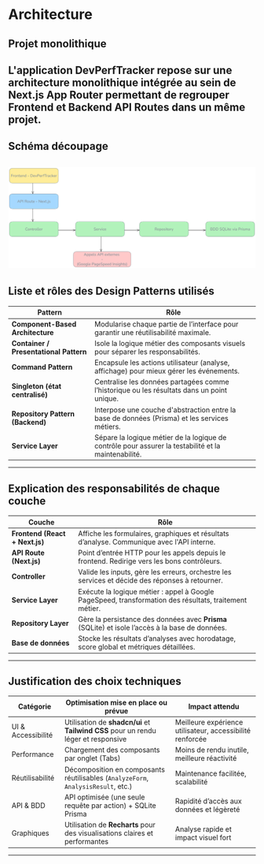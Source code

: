 # Architecture
## Projet monolithique
L'application DevPerfTracker repose sur une architecture monolithique intégrée au sein de Next.js App Router permettant de regrouper Frontend et Backend API Routes dans un même projet.
---
## Schéma découpage 

![alt text](image.png)
---
## Liste et rôles des Design Patterns utilisés
| Pattern                                | Rôle                                                                                                 |
| -------------------------------------- | ---------------------------------------------------------------------------------------------------- |
| **Component-Based Architecture**       | Modularise chaque partie de l’interface pour garantir une réutilisabilité maximale.                  |
| **Container / Presentational Pattern** | Isole la logique métier des composants visuels pour séparer les responsabilités.                     |
| **Command Pattern**                    | Encapsule les actions utilisateur (analyse, affichage) pour mieux gérer les événements.              |
| **Singleton (état centralisé)**        | Centralise les données partagées comme l’historique ou les résultats dans un point unique.           |
| **Repository Pattern (Backend)**       | Interpose une couche d'abstraction entre la base de données (Prisma) et les services métiers.        |
| **Service Layer**                      | Sépare la logique métier de la logique de contrôle pour assurer la testabilité et la maintenabilité. |

---

## Explication des responsabilités de chaque couche
| Couche                         | Rôle                                                                                                   |
| ------------------------------ | ------------------------------------------------------------------------------------------------------ |
| **Frontend (React + Next.js)** | Affiche les formulaires, graphiques et résultats d’analyse. Communique avec l'API interne.             |
| **API Route (Next.js)**        | Point d’entrée HTTP pour les appels depuis le frontend. Redirige vers les bons contrôleurs.            |
| **Controller**                 | Valide les inputs, gère les erreurs, orchestre les services et décide des réponses à retourner.        |
| **Service Layer**              | Exécute la logique métier : appel à Google PageSpeed, transformation des résultats, traitement métier. |
| **Repository Layer**           | Gère la persistance des données avec **Prisma** (SQLite) et isole l’accès à la base de données.        |
| **Base de données**            | Stocke les résultats d’analyses avec horodatage, score global et métriques détaillées.                 |

---
## Justification des choix techniques

| Catégorie            | Optimisation mise en place ou prévue                                     | Impact attendu                                            |
|----------------------|-------------------------------------------------------------------------|-----------------------------------------------------------|
| UI & Accessibilité | Utilisation de **shadcn/ui** et **Tailwind CSS** pour un rendu léger et responsive | Meilleure expérience utilisateur, accessibilité renforcée |
| Performance        | Chargement des composants par onglet (Tabs)                             | Moins de rendu inutile, meilleure réactivité               |
| Réutilisabilité    | Décomposition en composants réutilisables (`AnalyzeForm`, `AnalysisResult`, etc.) | Maintenance facilitée, scalabilité                        |
| API & BDD         | API optimisée (une seule requête par action) + SQLite Prisma             | Rapidité d’accès aux données et légèreté                   |
| Graphiques        | Utilisation de **Recharts** pour des visualisations claires et performantes | Analyse rapide et impact visuel fort                       |
---